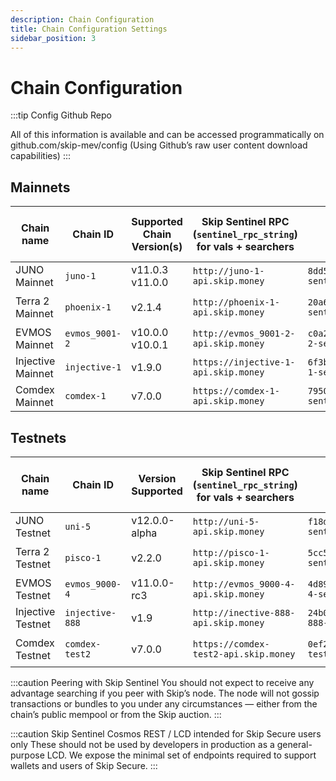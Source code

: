```yaml
---
description: Chain Configuration
title: Chain Configuration Settings
sidebar_position: 3
---
```


# Chain Configuration

:::tip Config Github Repo 

All of this information is available and can be accessed programmatically on <a hef="http://github.com/skip-mev/config" target="_blank">github.com/skip-mev/config</a> (Using Github’s raw user content download capabilities)
:::

## Mainnets

| Chain name        | Chain ID       | Supported Chain Version(s) | Skip Sentinel RPC (`sentinel_rpc_string`) for vals + searchers | `sentinel_peer_string` for vals                              | MEV-tendermint Version (for vals) | Auction House Address (for searchers) | Skip Sentinel Cosmos-SDK REST / LCD for Skip Secure |
| ----------------- | -------------- | -------------------------- | ------------------------------------------------------------ | ------------------------------------------------------------ | --------------------------------- | ---------------------------------------- | --------------------------------------------------- |
| JUNO Mainnet      | `juno-1`       | v11.0.3 v11.0.0            | `http://juno-1-api.skip.money`                               | `8dd5dfefe8959f7186e6c80bdb87dbd919534677@juno-1-sentinel.skip.money:26656` | `v0.34.21-mev.14`                 | `juno10g0l3hd9sau3vnjrayjhergcpxemucxcspgnn4` | `http://juno-1-lcd.skip.money`       |
| Terra 2 Mainnet   | `phoenix-1`    | v2.1.4                     | `http://phoenix-1-api.skip.money`                            | `20a61f70d93af978a3bc1d6be634a57918934f79@phoenix-1-sentinel.skip.money:26656` | `v0.34.21-terra.1-mev.14`         | `terra1d5fzv2y8fpdax4u2nnzrn5uf9ghyu5sxr865uy` | `http://phoenix-1-lcd.skip.money`    |
| EVMOS Mainnet     | `evmos_9001-2` | v10.0.0 v10.0.1            | `http://evmos_9001-2-api.skip.money`                         | `c0a2990e2a5dad7f4ace044d2f936de6891c6f0a@evmos_9001-2-sentinel.skip.money:26656` | `v0.34.24-mev.14`                 | `evmos17yqtnk08ly94lgz3fzagfu2twsws33z7cpkxa2` | `http://evmos_9001-2-lcd.skip.money` |
| Injective Mainnet | `injective-1`  | v1.9.0                     | `https://injective-1-api.skip.money`                         | `6f3b548716049d83ab701a1eddef56bd202c09db@injective-1-sentinel.skip.money:26656` | `v0.34.23-mev.14`                 | `inj1mwj9kxxxuflr233pulfk037lr55jv680wy5sm4` | `https://injective-1-lcd.skip.money`   |
| Comdex Mainnet    | `comdex-1`     | v7.0.0                     | `https://comdex-1-api.skip.money`                            | `79505b5fb2782acbea09059abde58e7bca76c8e1@comdex-1-sentinel.skip.money:26656` | `v0.34.22-mev.14`                 | `comdex1ga2mjs4gxn8xudxmrrp8s2q35rqhg4xafnn5gr` | `https://comdex-1-lcd.skip.money`      |

## Testnets

| Chain name        | Chain ID        | Version Supported | Skip Sentinel RPC (`sentinel_rpc_string`) for vals + searchers | `sentinel_peer_string` for vals                              | MEV-tendermint Version (for vals) | Auction House Address (for searchers) | Skip Sentinel Cosmos-SDK REST / LCD for Skip Secure |
| ----------------- | --------------- | ----------------- | ------------------------------------------------------------ | ------------------------------------------------------------ | --------------------------------- | ---------------------------------------- | --------------------------------------------------- |
| JUNO Testnet      | `uni-5`         | v12.0.0-alpha     | `http://uni-5-api.skip.money`                                | `f18d6e226545b348aa37c86cc735d0620838fcd8@uni-5-sentinel.skip.money:26656` | `v0.34.24-mev.14`                 | `juno10g0l3hd9sau3vnjrayjhergcpxemucxcspgnn4` | `http://uni-5-lcd.skip.money`         |
| Terra 2 Testnet   | `pisco-1`       | v2.2.0            | `http://pisco-1-api.skip.money`                              | `5cc5e6506818a113387d92e0b60a7206845b4d7e@pisco-1-sentinel.skip.money:26656` | `v0.34.21-terra.1-mev.14`         | `terra1d5fzv2y8fpdax4u2nnzrn5uf9ghyu5sxr865uy` | `http://pisco-1-lcd.skip.money`         |
| EVMOS Testnet     | `evmos_9000-4`  | v11.0.0-rc3       | `http://evmos_9000-4-api.skip.money`                         | `4d8990908ae5cbe7783192c0364db4a90af56dbc@evmos_9000-4-sentinel.skip.money:26656` | `v0.34.24-mev.14`                 | `evmos17yqtnk08ly94lgz3fzagfu2twsws33z7cpkxa2` | `http://evmos_9000-4-lcd.skip.money`   |
| Injective Testnet | `injective-888` | v1.9              | `http://inective-888-api.skip.money`                         | `24b0ca5c32b1c90fe7e373075de1d94ddf94c0b3@injective-888-sentinel.skip.money:26656` | `v0.34.23-mev.14`                 | `inj1mwj9kxxxuflr233pulfk037lr55jv680wy5sm4` | `http://injective-888-lcd.skip.money`  |
| Comdex Testnet    | `comdex-test2`  | v7.0.0            | `https://comdex-test2-api.skip.money`                        | `0ef2b039f0f370be9c5f39924923e96ef94bc87f@comdex-test2-sentinel.skip.money:26656` | `v0.34.22-mev.14`                 | `comdex1ga2mjs4gxn8xudxmrrp8s2q35rqhg4xafnn5gr` | `https://comdex-test2-lcd.skip.money` |

:::caution Peering with Skip Sentinel
You should not expect to receive any advantage searching if you peer with Skip’s node. The node will not gossip transactions or bundles to you under any circumstances — either from the chain’s public mempool or from the Skip auction. 
:::

:::caution Skip Sentinel Cosmos REST / LCD intended for Skip Secure users only
These should not be used by developers in production as a general-purpose LCD. 
We expose the minimal set of endpoints required to support wallets and users of Skip Secure. 
:::

